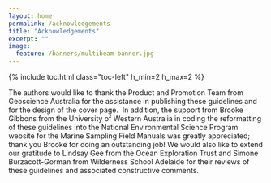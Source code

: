 ```yaml
---
layout: home
permalink: /acknowledgements
title: "Acknowledgements"
excerpt: ""
image:
  feature: /banners/multibeam-banner.jpg
---
```

{% include toc.html class="toc-left" h_min=2 h_max=2 %}

The authors would like to thank the Product and Promotion Team from Geoscience Australia for the assistance in publishing these guidelines and for the design of the cover page.  In addition, the support from Brooke Gibbons from the University of Western Australia in coding the reformatting of these guidelines into the National Environmental Science Program website for the Marine Sampling Field Manuals was greatly appreciated; thank you Brooke for doing an outstanding job! We would also like to extend our gratitude to Lindsay Gee from the Ocean Exploration Trust and Simone Burzacott-Gorman from Wilderness School Adelaide for their reviews of these guidelines and associated constructive comments.